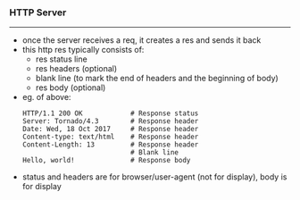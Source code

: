 ### HTTP Server
---
  - once the server receives a req, it creates a res and sends it back
  - this http res typically consists of:
	- res status line
	- res headers (optional)
	- blank line (to mark the end of headers and the beginning of body)
	- res body (optional)
  - eg. of above:
	```
	HTTP/1.1 200 OK            # Response status 
	Server: Tornado/4.3        # Response header
	Date: Wed, 18 Oct 2017     # Response header
	Content-type: text/html    # Response header
	Content-Length: 13         # Response header
	                           # Blank line
	Hello, world!              # Response body
	```
  - status and headers are for browser/user-agent (not for display), body is for display
